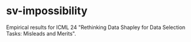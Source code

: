 # sv-impossibility
Empirical results for ICML 24 "Rethinking Data Shapley for Data Selection Tasks: Misleads and Merits". 
